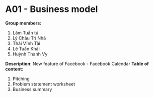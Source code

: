 # A01 - Business model

**Group members:**
  1. Lâm Tuấn tú
  2. Lý Châu Trí Nhã
  3. Thái Vĩnh Tài
  4. Lê Tuấn Khải
  5. Huỳnh Thanh Vy

**Description**: New feature of Facebook - Facebook Calendar
**Table of content:**
  1. Pitching
  2. Problem statement worksheet
  3. Business summary
